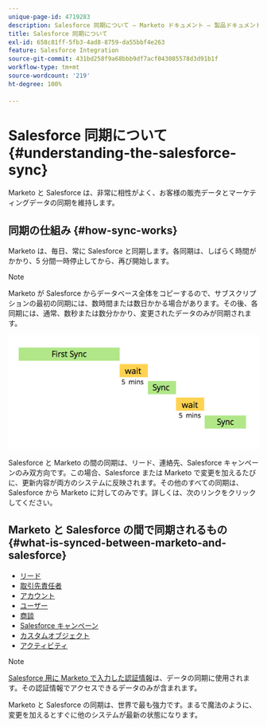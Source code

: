 ```yaml
---
unique-page-id: 4719283
description: Salesforce 同期について — Marketo ドキュメント — 製品ドキュメント
title: Salesforce 同期について
exl-id: 658c81ff-5fb3-4ad8-8759-da55bbf4e263
feature: Salesforce Integration
source-git-commit: 431bd258f9a68bbb9df7acf043085578d3d91b1f
workflow-type: tm+mt
source-wordcount: '219'
ht-degree: 100%

---
```


# Salesforce 同期について {#understanding-the-salesforce-sync}

Marketo と Salesforce は、非常に相性がよく、お客様の販売データとマーケティングデータの同期を維持します。

## 同期の仕組み {#how-sync-works}

Marketo は、毎日、常に Salesforce と同期します。各同期は、しばらく時間がかかり、5 分間一時停止してから、再び開始します。

>[!NOTE]
>
>Marketo が Salesforce からデータベース全体をコピーするので、サブスクリプションの最初の同期には、数時間または数日かかる場合があります。その後、各同期には、通常、数秒または数分かかり、変更されたデータのみが同期されます。

![](assets/sync-illustration.png)

Salesforce と Marketo の間の同期は、リード、連絡先、Salesforce キャンペーンのみ双方向です。この場合、Salesforce または Marketo で変更を加えるたびに、更新内容が両方のシステムに反映されます。その他のすべての同期は、Salesforce から Marketo に対してのみです。詳しくは、次のリンクをクリックしてください。

## Marketo と Salesforce の間で同期されるもの {#what-is-synced-between-marketo-and-salesforce}

* [リード](/help/marketo/product-docs/crm-sync/salesforce-sync/sfdc-sync-details/sfdc-sync-lead-sync.md)
* [取引先責任者](/help/marketo/product-docs/crm-sync/salesforce-sync/sfdc-sync-details/sfdc-sync-contact-sync.md)
* [アカウント](/help/marketo/product-docs/crm-sync/salesforce-sync/sfdc-sync-details/sfdc-sync-account-sync.md)
* [ユーザー](/help/marketo/product-docs/crm-sync/salesforce-sync/sfdc-sync-details/sfdc-sync-lead-account-owner-sync.md)
* [商談](/help/marketo/product-docs/crm-sync/salesforce-sync/sfdc-sync-details/sfdc-sync-opportunity-sync.md)
* [Salesforce キャンペーン](/help/marketo/product-docs/crm-sync/salesforce-sync/sfdc-sync-details/sfdc-sync-campaign-sync.md)
* [カスタムオブジェクト](/help/marketo/product-docs/crm-sync/salesforce-sync/sfdc-sync-details/sfdc-sync-custom-object-sync.md)
* [アクティビティ](/help/marketo/product-docs/crm-sync/salesforce-sync/sfdc-sync-details/sfdc-sync-activity-sync.md)

>[!NOTE]
>
>[Salesforce 用に Marketo で入力した認証情報](/help/marketo/product-docs/crm-sync/salesforce-sync/setup/enterprise-unlimited-edition/step-2-of-3-create-a-salesforce-user-for-marketo-enterprise-unlimited.md)は、データの同期に使用されます。その認証情報でアクセスできるデータのみが含まれます。

Marketo と Salesforce の同期は、世界で最も強力です。まるで魔法のように、変更を加えるとすぐに他のシステムが最新の状態になります。
